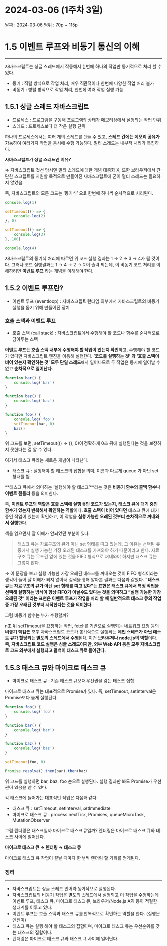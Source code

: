 # 2024-03-06 (1주차 3일)

날짜 : 2024-03-06
범위 : 70p ~ 115p

# 1.5 이벤트 루프와 비동기 통신의 이해

---

자바스크립트는 싱글 스레드에서 작동해서 한번에 하나의 작업만 동기적으로 처리 할 수 있다.

- 동기 : 직렬 방식으로 작업 처리, 매우 직관적이나 한번에 다양한 작업 처리 불가
- 비동기 : 병렬 방식으로 작업 처리, 한번에 여러 작업 실행 가능

## 1.5.1 싱글 스레드 자바스크립트

- 프로세스 : 프로그램을 구동해 프로그램의 상태가 메모리상에서 실행되는 작업 단위
- 스레드 : 프로세스보다 더 작은 실행 단위

하나의 프로세스에서는 여러 개의 스레드를 만들 수 있고, **스레드 간에는 메모리 공유가 가능**하여 여러가지 작업을 동시에 수행 가능하다. 멀티 스레드는 내부적 처리가 복잡하다.

**자바스크립트가 싱글 스레드인 이유?**

⇒ 자바스크립트 첫선 당시엔 멀티 스레드에 대한 개념 대중화 X, 또한 브라우저에서 간단한 스크립트를 지원할 목적으로 만들어진 자바스크립트에 굳이 멀티 스레드는 필요하지 않았음.

즉, 자바스크립트의 모든 코드는 ‘동기식’ 으로 한번에 하나씩 순차적으로 처리된다.

```jsx
console.log(1)

setTimeout(() => {
    console.log(2)
}, 0)

setTimeout(() => {
    console.log(3)
}, 100)

console.log(4)
```

자바스크립트의 동기식 처리에 따르면 위 코드 실행 결과는 1 → 2 → 3 → 4가 될 것이다.
그러나 코드 실행결과는 1 → 4 → 2 → 3 이 출력 되는데, 이 비동기 코드 처리를 이해하려면
**이벤트 루프** 라는 개념을 이해해야 한다.

## 1.5.2 이벤트 루프란?

- 이벤트 루프 (eventloop) : 자바스크립트 런타임 외부에서 자바스크립트의 비동기 실행을 돕기 위해 만들어진 장치

### 호출 스택과 이벤트 루프

- 호출 스택 (call stack) : 자바스크립트에서 수행해야 할 코드나 함수를 순차적으로 담아두는 스택

**이벤트 루프는 호출 스택 내부에 수행해야 할 작업이 있는지 확인**하고, 수행해야 할 코드가 있다면 자바스크립트 엔진을 이용해 실행한다. 
’**코드를 실행하는 것’ 과 ‘호출 스택이 비어 있는지 확인하는 것’ 모두 단일 스레드**에서 일어나므로
두 작업은 동시에 일어날 수 없고 **순차적으로 일어난다**.

```jsx
function bar() {
    console.log('bar')
}

function baz() {
    console.log('baz')
}

function foo() {
    console.log('foo')
    setTimeout(bar, 0)
    baz()
}
```

위 코드를 보면, setTimeout(() ⇒ {}, 0)이 정확하게 0초 뒤에 실행된다는 것을 보장하지 못한다는 걸 알 수 있다.

여기서 태스크 큐라는 새로운 개념이 나타난다.

- 태스크 큐 : 실행해야 할 태스크의 집합을 의미, 이름과 다르게 queue 가 아닌 set 형태를 띔

**태스크 큐에서 의미하는 ‘실행해야 할 태스크’**라는 것은 **비동기 함수의 콜백 함수나 이벤트 핸들러** 등을 의미한다.

즉, **이벤트 루프의 역할은 호출 스택에 실행 중인 코드가 있는지, 태스크 큐에 대기 중인 함수가 있는지 반복해서 확인하는 역할**이다. **호출 스택이 비어 있다면** 태스크 큐에 대기 중인 작업이 있는지 확인하고, 이 작업을 **실행 가능한 오래된 것부터 순차적으로 꺼내와서 실행**한다.

책을 읽으면서 잘 이해가 안되었던 부분이 있다.

> 태스크 큐는 자료구조의 큐가 아닌 set 형태를 띠고 있는데, 그 이유는 선택된 큐 중에서 실행 가능한 가장 오래된 태스크를 가져와야 하기 때문이라고 한다.
자료구조 큐는 무조건 앞에 있는 것을 FIFO 형식으로 꺼내와야 하지만 태스크 큐는 그렇지 않다.
> 

⇒ 이 문장을 보고 실행 가능한 가장 오래된 태스크를 꺼내오는 것이 FIFO 형식이라는 생각이 들어 잘 이해가 되지 않아서 검색을 통해 알아본 결과는 다음과 같았다.
**”태스크 큐는 자료구조의 큐가 아닌 set 형태를 띠고 있다”는 표현은 태스크 큐에서 특정 작업을 선택해 실행하는 방식이 항상 FIFO가 아닐수도 있다는 것을 의미하고
”실행 가능한 가장 오래된 것” 이라는 표현은 이벤트 루프가 작업을 처리 할 때 일반적으로 태스크 큐의 작업 중 가장 오래된 것부터 시작한다는 것을 의미한다.**

그럼 비동기 함수는 누가 수행할까?

n초 뒤 setTimeout을 요청하는 작업, fetch를 기반으로 실행되는 네트워크 요청 등의 **비동기 작업은** 모두 자바스크립트 코드가 동기식으로 실행되는 **메인 스레드가 아닌 태스트 큐가 할당되는 별도의 스레드에서 수행**된다. 이건 **브라우저나 node.js의 역할**이다.
**즉, 자바스크립트 코드 실행은 싱글 스레드이지만, 외부 Web API 등은 모두 자바스크립트 코드 외부에서 실행되고 콜백이 태스크 큐로 들어간다.**

## 1.5.3 태스크 큐와 마이크로 태스크 큐

- 마이크로 태스크 큐 : 기존 태스크 큐보다 우선권을 갖는 태스크 집합

마이크로 태스크 큐는 대표적으로 Promise가 있다.
즉, setTimeout, setInterval은 Promise보다 늦게 실행된다.

```jsx
function foo() {
    console.log('foo')
}

function bar() {
    console.log('bar')
}

function baz() {
    console.log('baz')
}

setTimeout(foo, 0)

Promise.resolve().then(bar).then(baz)
```

위 코드를 실행하면 bar, baz, foo 순으로 실행된다.
실행 결과만 봐도 Promise가 우선권이 있음을 알 수 있다.

각 태스크에 들어가는 대표적인 작업은 다음과 같다.

- 태스크 큐 : setTimeout, setInterval, setImmediate
- 마이크로 태스크 큐 : process.nextTick, Promises, queueMicroTask, MutationObserver

그럼 렌더링은 태스크일까 마이크로 태스크 큐일까?
렌더링은 마이크로 태스크 큐와 태스크 사이에 일어난다.

**마이크로 태스크 큐 → 렌더링 → 태스크 큐** 

마이크로 태스크 큐 작업이 끝날 때마다 한 번씩 렌더링 할 기회를 얻게된다.

### 정리

---

- 자바스크립트는 싱글 스레드 언어라 동기적으로 실행된다.
- 자바스크립트의 비동기 작업은 별도의 스레드에서 실행되고 이 작업을 수행하는데 이벤트 루프, 태스크 큐, 마이크로 태스크 큐, 브라우저/Node.js API 등이 적절한 생태계를 이루고 있다.
- 이벤트 루프는 호출 스택과 태스크 큐를 반복적으로 확인하는 역할을 한다. (실행은 엔진이)
- 태스크 큐는 실행 해야 할 태스크의 집합이며, 마이크로 태스크 큐는 우선순위를 갖는 태스크의 집합이다.
- 렌더링은 마이크로 태스크 큐와 태스크 큐 사이에 일어난다.